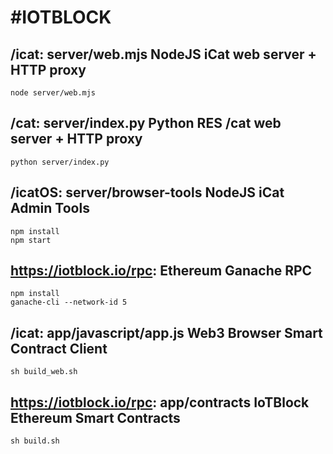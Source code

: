 #IOTBLOCK
=============

/icat: server/web.mjs NodeJS iCat web server + HTTP proxy 
--------

	node server/web.mjs

/cat: server/index.py Python RES /cat web server + HTTP proxy
--------
	
	python server/index.py

/icatOS: server/browser-tools NodeJS iCat Admin Tools
--------

	npm install
	npm start

https://iotblock.io/rpc: Ethereum Ganache RPC
--------
	
	npm install
	ganache-cli --network-id 5

/icat: app/javascript/app.js Web3 Browser Smart Contract Client
--------
	
	sh build_web.sh

https://iotblock.io/rpc: app/contracts IoTBlock Ethereum Smart Contracts
--------
	
	sh build.sh

